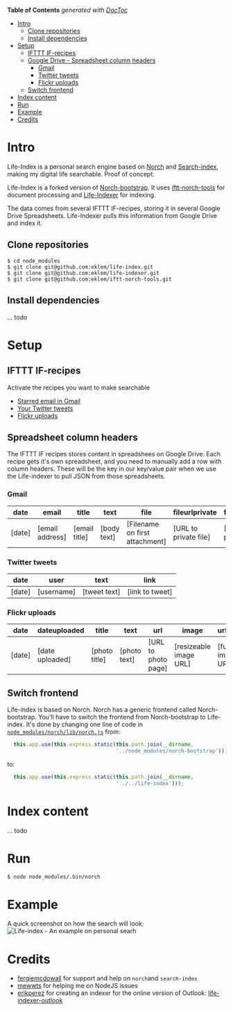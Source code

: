 **Table of Contents**  *generated with [DocToc](http://doctoc.herokuapp.com/)*

- [Intro](#)
	- [Clone repositories](#)
	- [Install dependencies](#)
- [Setup](#)
	- [IFTTT IF-recipes](#)
	- [Google Drive - Spreadsheet column headers](#)
		- [Gmail](#)
		- [Twitter tweets](#)
		- [Flickr uploads](#)
	- [Switch frontend](#)
- [Index content](#)
- [Run](#)
- [Example](#)
- [Credits](#)

# Intro

Life-Index is a personal search engine based on [Norch](https://github.com/fergiemcdowall/norch) and [Search-index](https://github.com/fergiemcdowall/search-index), making my digital life searchable. Proof of concept.

Life-Index is a forked version of [Norch-bootstrap](https://github.com/fergiemcdowall/norch-bootstrap). It uses [iftt-norch-tools](https://github.com/eklem/iftt-norch-tools) for document processing and [Life-Indexer](https://github.com/eklem/life-indexer) for indexing.

The data comes from several IFTTT IF-recipes, storing it in several Google Drive Spreadsheets. Life-Indexer pulls this information from Google Drive and index it.

## Clone repositories
```console
$ cd node_modules
$ git clone git@github.com:eklem/life-index.git
$ git clone git@github.com:eklem/life-indexer.git
$ git clone git@github.com:eklem/iftt-norch-tools.git
```

## Install dependencies
... todo

# Setup
## IFTTT IF-recipes
Activate the recipes you want to make searchable
* [Starred email in Gmail](https://ifttt.com/recipes/283693-lifeindex-searchable-gmail)
* [Your Twitter tweets](https://ifttt.com/recipes/283696-lifeindex-searchable-tweets)
* [Flickr uploads](https://ifttt.com/recipes/283697-lifeindex-searchable-flickr-uploads)

## Spreadsheet column headers
The IFTTT IF recipes stores content in spreadshees on Google Drive. Each recipe gets it's own spreadsheet, and you need to manually add a row with column headers. These will be the key in our key/value pair when we use the Life-indexer to pull JSON from those spreadsheets.

### Gmail
date | email | title | text | file | fileurlprivate | fileurlpublic
---- | ----- | ----- | ---- | ---- | -------------- | -------------
[date] | [email address] | [email title] | [body text] | [Filename on first attachment] | [URL to private file] | [URL to public file]

### Twitter tweets
date | user | text | link
---- | ---- | ---- | ---- 
[date] | [username] | [tweet text] | [link to tweet]

### Flickr uploads
date | dateuploaded | title | text | url | image | urlimage | tags
---- | ---- | ---- | ---- | ---- | ---- | ---- | ---- 
[date] | [date uploaded] | [photo title] | [photo text] | [URL to photo page] | [resizeable image URL] | [full size image URL] | [tags list, comma separated]

## Switch frontend
Life-index is based on Norch. Norch has a generic frontend called Norch-bootstrap. You'll have to switch the frontend from Norch-bootstrap to Life-index. It's done by changing one line of code in [`node_modules/norch/lib/norch.js`](https://github.com/fergiemcdowall/norch/blob/master/lib/norch.js#L34)
from:
```javascript
  this.app.use(this.express.static(this.path.join(__dirname,
                                   '../node_modules/norch-bootstrap')));
```
to:
```javascript
  this.app.use(this.express.static(this.path.join(__dirname,
                                   '../../life-index')));
```

# Index content
... todo

# Run
```console
$ node node_modules/.bin/norch
```

# Example
A quick screenshot on how the search will look:
![Life-index - An example on personal searh](https://cloud.githubusercontent.com/assets/236656/7343405/8e55cf8a-ecc1-11e4-9906-a410ea108cbf.png)

# Credits
* [fergiemcdowall](https://github.com/fergiemcdowall) for support and help on `norch`and `search-index`
* [mewwts](https://github.com/mewwts) for helping me on NodeJS issues
* [erikperez](https://github.com/erikperez) for creating an indexer for the online version of Outlook: [life-indexer-outlook](https://github.com/erikperez/life-indexer-outlook)

